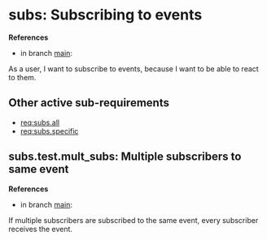 # subs: Subscribing to events

**References**

- in branch [main](https://github.com/mhatzl/evident/tree/main): 

As a user, I want to subscribe to events, because I want to be able to react to them.

## Other active sub-requirements

- [req:subs.all](5.a-REQact-subs.all)
- [req:subs.specific](5.a-REQact-subs.specific)

## subs.test.mult_subs: Multiple subscribers to same event

**References**

- in branch [main](https://github.com/mhatzl/evident/tree/main): 

If multiple subscribers are subscribed to the same event, every subscriber receives the event.
